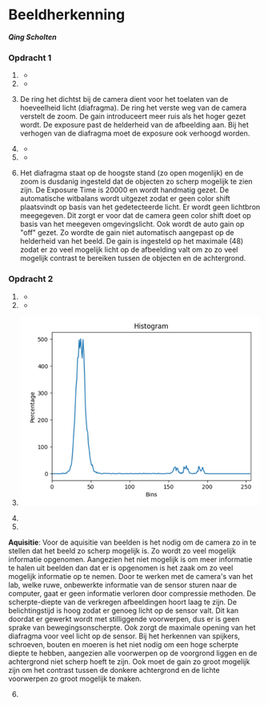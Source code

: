 # Beeldherkenning
***Qing Scholten***

### Opdracht 1
1. -

2. -

3. De ring het dichtst bij de camera dient voor het toelaten van de hoeveelheid licht (diafragma). De ring het verste weg van de camera verstelt de zoom.  De gain introduceert meer ruis als het hoger gezet wordt. De exposure past de helderheid van de afbeelding aan. Bij het verhogen van de diafragma moet de exposure ook verhoogd worden.

4. -

5. -

6. Het diafragma staat op de hoogste stand (zo open mogenlijk) en de zoom is dusdanig ingesteld dat de objecten zo scherp mogelijk te zien zijn. De Exposure Time is 20000 en wordt handmatig gezet. De automatische witbalans wordt uitgezet zodat er geen color shift plaatsvindt op basis van het gedetecteerde licht. Er wordt geen lichtbron meegegeven. Dit zorgt er voor dat de camera geen color shift doet op basis van het meegeven omgevingslicht. Ook wordt de auto gain op "off" gezet. Zo wordte de gain niet automatisch aangepast op de helderheid van het beeld. De gain is ingesteld op het maximale (48) zodat er zo veel mogelijk licht op de afbeelding valt om zo zo veel mogelijk contrast te bereiken tussen de objecten en de achtergrond.

### Opdracht 2
1. -

2. -

3. ![alt text](image.png)

4.

5.
**Aquisitie**: Voor de aquisitie van beelden is het nodig om de camera zo in te stellen dat het beeld zo scherp mogelijk is. Zo wordt zo veel mogelijk informatie opgenomen. Aangezien het niet mogelijk is om meer informatie te halen uit beelden dan dat er is opgenomen is het zaak om zo veel mogelijk informatie op te nemen. Door te werken met de camera's van het lab, welke ruwe, onbewerkte informatie van de sensor sturen naar de computer, gaat er geen informatie verloren door compressie methoden. De scherpte-diepte van de verkregen afbeeldingen hoort laag te zijn. De belichtingstijd is hoog zodat er genoeg licht op de sensor valt. Dit kan doordat er gewerkt wordt met stilliggende voorwerpen, dus er is geen sprake van bewegingsonscherpte. Ook zorgt de maximale opening van het diafragma voor veel licht op de sensor. Bij het herkennen van spijkers, schroeven, bouten en moeren is het niet nodig om een hoge scherpte diepte te hebben, aangezien alle voorwerpen op de voorgrond liggen en de achtergrond niet scherp hoeft te zijn. Ook moet de gain zo groot mogelijk zijn om het contrast tussen de donkere achtergrond en de lichte voorwerpen zo groot mogelijk te maken.

6.
